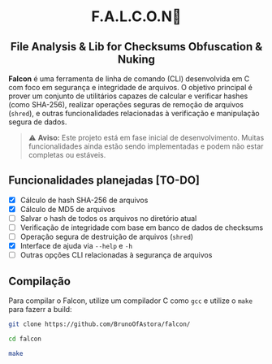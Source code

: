 <h1 align="center">F.A.L.C.O.N🦅</h1>
<h2 align="center">File Analysis & Lib for Checksums Obfuscation & Nuking </h2>

**Falcon** é uma ferramenta de linha de comando (CLI) desenvolvida em C com foco em segurança e integridade de arquivos. O objetivo principal é prover um conjunto de utilitários capazes de calcular e verificar hashes (como SHA-256), realizar operações seguras de remoção de arquivos (`shred`), e outras funcionalidades relacionadas à verificação e manipulação segura de dados.

> ⚠️ **Aviso:** Este projeto está em fase inicial de desenvolvimento. Muitas funcionalidades ainda estão sendo implementadas e podem não estar completas ou estáveis.

## Funcionalidades planejadas [TO-DO]

- [X] Cálculo de hash SHA-256 de arquivos
- [X] Cálculo de MD5 de arquivos
- [ ] Salvar o hash de todos os arquivos no diretório atual
- [ ] Verificação de integridade com base em banco de dados de checksums
- [ ] Operação segura de destruição de arquivos (`shred`)
- [X] Interface de ajuda via `--help` e `-h`
- [ ] Outras opções CLI relacionadas à segurança de arquivos

## Compilação

Para compilar o Falcon, utilize um compilador C como `gcc` e utilize o `make` para fazerr a build:

```bash
git clone https://github.com/BrunoOfAstora/falcon/

cd falcon

make
